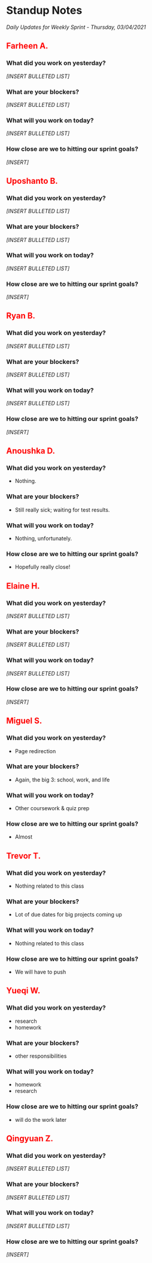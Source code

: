 # Standup Notes
*Daily Updates for Weekly Sprint - Thursday, 03/04/2021*

## <span style="color: red;">Farheen A.</span> 

### What did you work on yesterday?
*[INSERT BULLETED LIST]*

### What are your blockers?
*[INSERT BULLETED LIST]*

### What will you work on today?
*[INSERT BULLETED LIST]*

### How close are we to hitting our sprint goals?
*[INSERT]*

## <span style="color: red;">Uposhanto B.</span> 

### What did you work on yesterday?
*[INSERT BULLETED LIST]*

### What are your blockers?
*[INSERT BULLETED LIST]*

### What will you work on today?
*[INSERT BULLETED LIST]*

### How close are we to hitting our sprint goals?
*[INSERT]*

## <span style="color: red;">Ryan B.</span>

### What did you work on yesterday?
*[INSERT BULLETED LIST]*

### What are your blockers?
*[INSERT BULLETED LIST]*

### What will you work on today?
*[INSERT BULLETED LIST]*

### How close are we to hitting our sprint goals?
*[INSERT]*

## <span style="color: red;">Anoushka D.</span>

### What did you work on yesterday?
- Nothing.

### What are your blockers?
- Still really sick; waiting for test results.

### What will you work on today?
- Nothing, unfortunately.

### How close are we to hitting our sprint goals?
- Hopefully really close!

## <span style="color: red;">Elaine H.</span>

### What did you work on yesterday?
*[INSERT BULLETED LIST]*

### What are your blockers?
*[INSERT BULLETED LIST]*

### What will you work on today?
*[INSERT BULLETED LIST]*

### How close are we to hitting our sprint goals?
*[INSERT]*

## <span style="color: red;">Miguel S.</span>

### What did you work on yesterday?
- Page redirection

### What are your blockers?
- Again, the big 3: school, work, and life

### What will you work on today?
- Other coursework & quiz prep

### How close are we to hitting our sprint goals?
- Almost

## <span style="color: red;">Trevor T.</span>

### What did you work on yesterday?
- Nothing related to this class

### What are your blockers?
- Lot of due dates for big projects coming up

### What will you work on today?
- Nothing related to this class

### How close are we to hitting our sprint goals?
- We will have to push

## <span style="color: red;">Yueqi W.</span>

### What did you work on yesterday?
- research
- homework

### What are your blockers?
- other responsibilities

### What will you work on today?
- homework
- research

### How close are we to hitting our sprint goals?
- will do the work later

## <span style="color: red;">Qingyuan Z.</span>

### What did you work on yesterday?
*[INSERT BULLETED LIST]*

### What are your blockers?
*[INSERT BULLETED LIST]*

### What will you work on today?
*[INSERT BULLETED LIST]*

### How close are we to hitting our sprint goals?
*[INSERT]*
